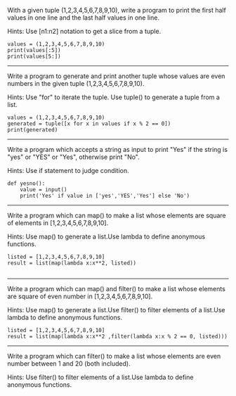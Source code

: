 With a given tuple (1,2,3,4,5,6,7,8,9,10), write a program to print the first half values in one line and the last half values in one line.

Hints:
Use [n1:n2] notation to get a slice from a tuple.

```
values = (1,2,3,4,5,6,7,8,9,10)
print(values[:5])
print(values[5:])
```
---

Write a program to generate and print another tuple whose values are even numbers in the given tuple (1,2,3,4,5,6,7,8,9,10).

Hints:
Use "for" to iterate the tuple. Use tuple() to generate a tuple from a list.

```
values = (1,2,3,4,5,6,7,8,9,10)
generated = tuple([x for x in values if x % 2 == 0])
print(generated)

```

---

Write a program which accepts a string as input to print "Yes" if the string is "yes" or "YES" or "Yes", otherwise print "No".

Hints:
Use if statement to judge condition.

```
def yesno():
    value = input()
    print('Yes' if value in ['yes','YES','Yes'] else 'No')
```

---

Write a program which can map() to make a list whose elements are square of elements in [1,2,3,4,5,6,7,8,9,10].

Hints:
Use map() to generate a list.Use lambda to define anonymous functions.

```
listed = [1,2,3,4,5,6,7,8,9,10]
result = list(map(lambda x:x**2, listed))
    
```

---

Write a program which can map() and filter() to make a list whose elements are square of even number in [1,2,3,4,5,6,7,8,9,10].

Hints:
Use map() to generate a list.Use filter() to filter elements of a list.Use lambda to define anonymous functions.

```
listed = [1,2,3,4,5,6,7,8,9,10]
result = list(map(lambda x:x**2 ,filter(lambda x:x % 2 == 0, listed)))

```
---

Write a program which can filter() to make a list whose elements are even number between 1 and 20 (both included).

Hints:
Use filter() to filter elements of a list.Use lambda to define anonymous functions.

